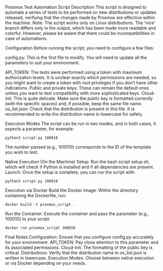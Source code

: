 Proxmox Test Automation Script
Description
This script is designed to automate a series of tests to be performed on new distributions or updates released, verifying that the changes made by Proxmox are effective within the machine. Note: The script works only on Linux distributions.
The 'nice' branch differs only in the output, which has been made more readable and colorful. However, please be aware that there could be incompatibilities in case of automations.

Configuration
Before running the script, you need to configure a few files:

config.py:
This is the first file to modify. You will need to update all the parameters to suit your environment.

API_TOKEN: The tests were performed using a token with maximum authorization levels. It is unclear exactly which permissions are needed, so you might want to create a token with root privileges if you don’t have other indications.
Public and private keys: These can remain the default ones unless you want to test compatibility with more sophisticated keys.
Cloud-init: This is quite delicate. Make sure the public key is formatted correctly (with the specific spaces) and, if possible, keep the same file name.
os_list.json:
Check that the distribution is present in this file. It is recommended to write the distribution name in lowercase for safety.

Execution Modes
The script can be run in two modes, and in both cases, it expects a parameter, for example:
```
python3 script.py 100010
```
The number passed (e.g., 100010) corresponds to the ID of the template you wish to test.

Native Execution (On the Machine)
Setup:
Run the bash script setup.sh, which will check if Python is installed and if all dependencies are present.
Launch:
Once the setup is complete, you can run the script with:
```
python3 script.py 100010
```
Execution via Docker
Build the Docker Image:
Within the directory containing the Dockerfile, run:
```
docker build -t proxmox_script .
```
Run the Container:
Execute the container and pass the parameter (e.g., 100010) to your script:
```
docker run proxmox_script 100010
```
Final Notes
Configuration: Ensure that you configure config.py accurately for your environment.
API_TOKEN: Pay close attention to this parameter and its associated permissions.
Cloud-init: The formatting of the public key is critical.
Distributions: Verify that the distribution name in os_list.json is written in lowercase.
Execution Modes: Choose between native execution or via Docker depending on your needs.

